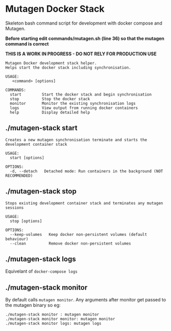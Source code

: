 # Mutagen Docker Stack

Skeleton bash command script for development with docker compose and Mutagen.

**Before starting edit commands/mutagen.sh (line 36) so that the mutagen command is correct**


**THIS IS A WORK IN PROGRESS - DO NOT RELY FOR PRODUCTION USE**

```
Mutagen Docker development stack helper.
Helps start the docker stack including synchronisation.

USAGE:
   <command> [options]

COMMANDS:
  start         Start the docker stack and begin synchronisation
  stop          Stop the docker stack
  monitor       Monitor the existing synchronisation logs
  logs	        View output from running docker containers
  help          Display detailed help  
```

## ./mutagen-stack start

```
Creates a new mutagen synchronisation terminate and starts the development container stack

USAGE:
  start [options]

OPTIONS:
  -d, --detach   Detached mode: Run containers in the background (NOT RECOMMENDED)
```

## ./mutagen-stack stop

```
Stops existing development container stack and terminates any mutagen sessions

USAGE:
  stop [options]

OPTIONS:
  --keep-volumes   Keep docker non-persistent volumes (default behaviour)
  --clean          Remove docker non-persistent volumes
```

## ./mutagen-stack logs
Equivelant of `docker-compose logs`

## ./mutagen-stack monitor
By default calls `mutagen monitor`. Any arguments after monitor get passed to the mutagen binary so eg:

```
./mutagen-stack monitor : mutagen monitor
./mutagen-stack monitor monitor: mutagen monitor
./mutagen-stack monitor logs: mutagen logs

```

